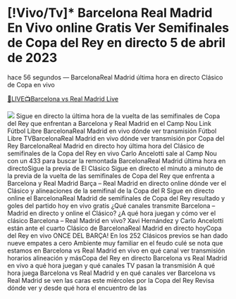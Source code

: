 # [!Vivo/Tv]* Barcelona Real Madrid En Vivo online Gratis Ver Semifinales de Copa del Rey en directo 5 de abril de 2023

hace 56 segundos — BarcelonaReal Madrid última hora en directo Clásico de Copa en vivo

<a rel="noopener nofollow" href="https://fuboliv.xyz/copadelrey/">🔴LIVE📺Barcelona vs Real Madrid Live</a>

<a href="https://fuboliv.xyz/copadelrey/" rel="noopener nofollow"><img src="https://sportsdaily.live/en-direct.gif"></a>
Sigue en directo la última hora de la vuelta de las semifinales de Copa del Rey que enfrentan a Barcelona y Real Madrid en el Camp Nou
Link Fútbol Libre BarcelonaReal Madrid en vivo dónde ver transmisión
Fútbol Libre TVBarcelonaReal Madrid en vivo dónde ver transmisión por Copa del Rey
BarcelonaReal Madrid en directo hoy última hora del Clásico de semifinales de la Copa del Rey en vivo
Carlo Ancelotti sale al Camp Nou con un 433 para buscar la remontada
BarcelonaReal Madrid última hora en directoSigue la previa de El Clásico
Sigue en directo el minuto a minuto de la previa de la vuelta de las semifinales de Copa del Rey que enfrenta a Barcelona y Real Madrid
Barça – Real Madrid en directo online dónde ver el Clásico y alineaciones de la semifinal de la Copa del R
Sigue en directo online el BarcelonaReal Madrid de semifinales de Copa del Rey resultado y goles del partido hoy en vivo gratis
¿Qué canales transmite Barcelona – Madrid en directo y online el Clásico?
¿A qué hora juegan y cómo ver el clásico Barcelona – Real Madrid en vivo? Xavi Hernández y Carlo Ancelotti están ante el cuarto Clásico de
BarcelonaReal Madrid en directo hoyCopa del Rey en vivo
ONCE DEL BARÇA! En los 252 Clásicos previos se han dado nueve empates a cero Ambiente muy familiar en el feudo culé se nota que estamos en
Barcelona vs Real Madrid en vivo en qué canal ver transmisión horarios alineación y másCopa del Rey en directo
Barcelona vs Real Madrid en vivo a qué hora juegan y qué canales TV pasan la transmisión
A qué hora juega Barcelona vs Real Madrid y en qué canales ver
Barcelona vs Real Madrid se ven las caras este miércoles por la Copa del Rey Revisa dónde ver y desde qué hora el encuentro de las
